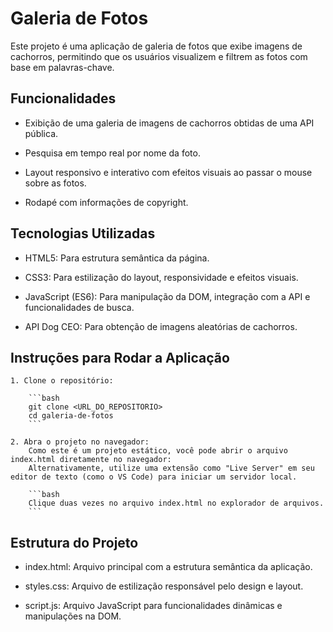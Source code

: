 
# Galeria de Fotos

Este projeto é uma aplicação de galeria de fotos que exibe imagens de cachorros, permitindo que os usuários visualizem e filtrem as fotos com base em palavras-chave.


## Funcionalidades

- Exibição de uma galeria de imagens de cachorros obtidas de uma API pública.

- Pesquisa em tempo real por nome da foto.

- Layout responsivo e interativo com efeitos visuais ao passar o mouse sobre as fotos.

- Rodapé com informações de copyright.


## Tecnologias Utilizadas

- HTML5: Para estrutura semântica da página.

- CSS3: Para estilização do layout, responsividade e efeitos visuais.

- JavaScript (ES6): Para manipulação da DOM, integração com a API e funcionalidades de busca.

- API Dog CEO: Para obtenção de imagens aleatórias de cachorros.


## Instruções para Rodar a Aplicação

    1. Clone o repositório:

        ```bash
        git clone <URL_DO_REPOSITORIO>
        cd galeria-de-fotos
        ```
    
    2. Abra o projeto no navegador:
        Como este é um projeto estático, você pode abrir o arquivo index.html diretamente no navegador:
        Alternativamente, utilize uma extensão como "Live Server" em seu editor de texto (como o VS Code) para iniciar um servidor local.

        ```bash
        Clique duas vezes no arquivo index.html no explorador de arquivos.
        ```
    
    
    
## Estrutura do Projeto

 - index.html: Arquivo principal com a estrutura semântica da aplicação.

 - styles.css: Arquivo de estilização responsável pelo design e layout.

 - script.js: Arquivo JavaScript para funcionalidades dinâmicas e manipulações na DOM.

